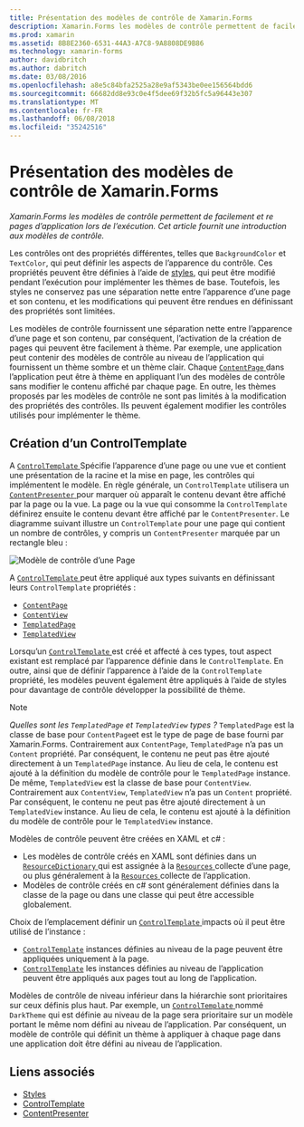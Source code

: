 ```yaml
---
title: Présentation des modèles de contrôle de Xamarin.Forms
description: Xamarin.Forms les modèles de contrôle permettent de facilement et re pages d’application lors de l’exécution. Cet article fournit une introduction aux modèles de contrôle.
ms.prod: xamarin
ms.assetid: 8B8E2360-6531-44A3-A7C8-9A8808DE9B86
ms.technology: xamarin-forms
author: davidbritch
ms.author: dabritch
ms.date: 03/08/2016
ms.openlocfilehash: a8e5c84bfa2525a28e9af5343be0ee156564bdd6
ms.sourcegitcommit: 66682dd8e93c0e4f5dee69f32b5fc5a96443e307
ms.translationtype: MT
ms.contentlocale: fr-FR
ms.lasthandoff: 06/08/2018
ms.locfileid: "35242516"
---
```

# <a name="introduction-to-xamarinforms-control-templates"></a>Présentation des modèles de contrôle de Xamarin.Forms

_Xamarin.Forms les modèles de contrôle permettent de facilement et re pages d’application lors de l’exécution. Cet article fournit une introduction aux modèles de contrôle._

Les contrôles ont des propriétés différentes, telles que `BackgroundColor` et `TextColor`, qui peut définir les aspects de l’apparence du contrôle. Ces propriétés peuvent être définies à l’aide de [styles](~/xamarin-forms/user-interface/styles/index.md), qui peut être modifié pendant l’exécution pour implémenter les thèmes de base. Toutefois, les styles ne conservez pas une séparation nette entre l’apparence d’une page et son contenu, et les modifications qui peuvent être rendues en définissant des propriétés sont limitées.

Les modèles de contrôle fournissent une séparation nette entre l’apparence d’une page et son contenu, par conséquent, l’activation de la création de pages qui peuvent être facilement à thème. Par exemple, une application peut contenir des modèles de contrôle au niveau de l’application qui fournissent un thème sombre et un thème clair. Chaque [ `ContentPage` ](https://developer.xamarin.com/api/type/Xamarin.Forms.ContentPage/) dans l’application peut être à thème en appliquant l’un des modèles de contrôle sans modifier le contenu affiché par chaque page. En outre, les thèmes proposés par les modèles de contrôle ne sont pas limités à la modification des propriétés des contrôles. Ils peuvent également modifier les contrôles utilisés pour implémenter le thème.

## <a name="creating-a-controltemplate"></a>Création d’un ControlTemplate

A [ `ControlTemplate` ](https://developer.xamarin.com/api/type/Xamarin.Forms.ControlTemplate/) Spécifie l’apparence d’une page ou une vue et contient une présentation de la racine et la mise en page, les contrôles qui implémentent le modèle. En règle générale, un `ControlTemplate` utilisera un [ `ContentPresenter` ](https://developer.xamarin.com/api/type/Xamarin.Forms.ContentPresenter/) pour marquer où apparaît le contenu devant être affiché par la page ou la vue. La page ou la vue qui consomme la `ControlTemplate` définirez ensuite le contenu devant être affiché par le `ContentPresenter`. Le diagramme suivant illustre un `ControlTemplate` pour une page qui contient un nombre de contrôles, y compris un `ContentPresenter` marquée par un rectangle bleu :

![](introduction-images/control-template.png "Modèle de contrôle d’une Page")

A [ `ControlTemplate` ](https://developer.xamarin.com/api/type/Xamarin.Forms.ControlTemplate/) peut être appliqué aux types suivants en définissant leurs `ControlTemplate` propriétés :

- [`ContentPage`](https://developer.xamarin.com/api/type/Xamarin.Forms.ContentPage/)
- [`ContentView`](https://developer.xamarin.com/api/type/Xamarin.Forms.ContentView/)
- [`TemplatedPage`](https://developer.xamarin.com/api/type/Xamarin.Forms.TemplatedPage/)
- [`TemplatedView`](https://developer.xamarin.com/api/type/Xamarin.Forms.TemplatedView/)

Lorsqu’un [ `ControlTemplate` ](https://developer.xamarin.com/api/type/Xamarin.Forms.ControlTemplate/) est créé et affecté à ces types, tout aspect existant est remplacé par l’apparence définie dans le `ControlTemplate`. En outre, ainsi que de définir l’apparence à l’aide de la `ControlTemplate` propriété, les modèles peuvent également être appliqués à l’aide de styles pour davantage de contrôle développer la possibilité de thème.

> [!NOTE]
>  *Quelles sont les `TemplatedPage` et `TemplatedView` types ?* `TemplatedPage` est la classe de base pour `ContentPage`et est le type de page de base fourni par Xamarin.Forms. Contrairement aux `ContentPage`, `TemplatedPage` n’a pas un `Content` propriété. Par conséquent, le contenu ne peut pas être ajouté directement à un `TemplatedPage` instance. Au lieu de cela, le contenu est ajouté à la définition du modèle de contrôle pour le `TemplatedPage` instance. De même, `TemplatedView` est la classe de base pour `ContentView`. Contrairement aux `ContentView`, `TemplatedView` n’a pas un `Content` propriété. Par conséquent, le contenu ne peut pas être ajouté directement à un `TemplatedView` instance. Au lieu de cela, le contenu est ajouté à la définition du modèle de contrôle pour le `TemplatedView` instance.

Modèles de contrôle peuvent être créées en XAML et c# :

- Les modèles de contrôle créés en XAML sont définies dans un [ `ResourceDictionary` ](https://developer.xamarin.com/api/type/Xamarin.Forms.ResourceDictionary/) qui est assignée à la [ `Resources` ](https://developer.xamarin.com/api/property/Xamarin.Forms.VisualElement.Resources/) collecte d’une page, ou plus généralement à la [ `Resources` ](https://developer.xamarin.com/api/property/Xamarin.Forms.Application.Resources/) collecte de l’application.
- Modèles de contrôle créés en c# sont généralement définies dans la classe de la page ou dans une classe qui peut être accessible globalement.

Choix de l’emplacement définir un [ `ControlTemplate` ](https://developer.xamarin.com/api/type/Xamarin.Forms.ControlTemplate/) impacts où il peut être utilisé de l’instance :

- [`ControlTemplate`](https://developer.xamarin.com/api/type/Xamarin.Forms.ControlTemplate/) instances définies au niveau de la page peuvent être appliquées uniquement à la page.
- [`ControlTemplate`](https://developer.xamarin.com/api/type/Xamarin.Forms.ControlTemplate/) les instances définies au niveau de l’application peuvent être appliqués aux pages tout au long de l’application.

Modèles de contrôle de niveau inférieur dans la hiérarchie sont prioritaires sur ceux définis plus haut. Par exemple, un [ `ControlTemplate` ](https://developer.xamarin.com/api/type/Xamarin.Forms.ControlTemplate/) nommé `DarkTheme` qui est définie au niveau de la page sera prioritaire sur un modèle portant le même nom défini au niveau de l’application. Par conséquent, un modèle de contrôle qui définit un thème à appliquer à chaque page dans une application doit être défini au niveau de l’application.


## <a name="related-links"></a>Liens associés

- [Styles](~/xamarin-forms/user-interface/styles/index.md)
- [ControlTemplate](https://developer.xamarin.com/api/type/Xamarin.Forms.ControlTemplate/)
- [ContentPresenter](https://developer.xamarin.com/api/type/Xamarin.Forms.ContentPresenter/)

